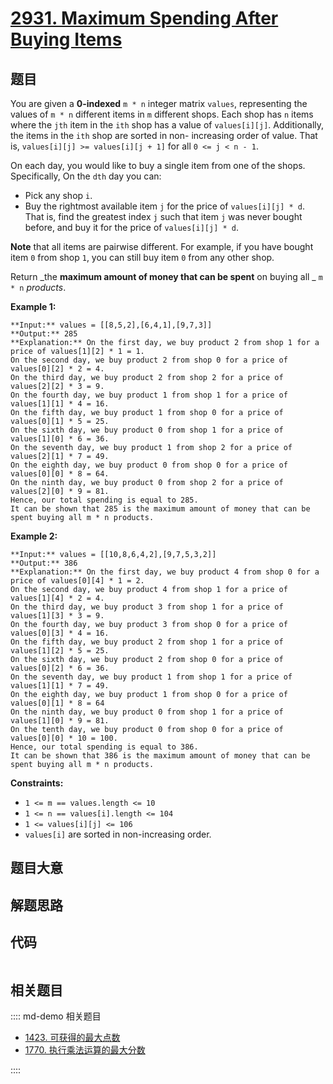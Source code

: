 # [2931. Maximum Spending After Buying Items](https://leetcode.com/problems/maximum-spending-after-buying-items)

## 题目

You are given a **0-indexed** `m * n` integer matrix `values`, representing
the values of `m * n` different items in `m` different shops. Each shop has
`n` items where the `jth` item in the `ith` shop has a value of
`values[i][j]`. Additionally, the items in the `ith` shop are sorted in non-
increasing order of value. That is, `values[i][j] >= values[i][j + 1]` for all
`0 <= j < n - 1`.

On each day, you would like to buy a single item from one of the shops.
Specifically, On the `dth` day you can:

  * Pick any shop `i`.
  * Buy the rightmost available item `j` for the price of `values[i][j] * d`. That is, find the greatest index `j` such that item `j` was never bought before, and buy it for the price of `values[i][j] * d`.

**Note** that all items are pairwise different. For example, if you have
bought item `0` from shop `1`, you can still buy item `0` from any other shop.

Return _the **maximum amount of money that can be spent** on buying all _ `m *
n` _products_.



**Example 1:**

    
    
    **Input:** values = [[8,5,2],[6,4,1],[9,7,3]]
    **Output:** 285
    **Explanation:** On the first day, we buy product 2 from shop 1 for a price of values[1][2] * 1 = 1.
    On the second day, we buy product 2 from shop 0 for a price of values[0][2] * 2 = 4.
    On the third day, we buy product 2 from shop 2 for a price of values[2][2] * 3 = 9.
    On the fourth day, we buy product 1 from shop 1 for a price of values[1][1] * 4 = 16.
    On the fifth day, we buy product 1 from shop 0 for a price of values[0][1] * 5 = 25.
    On the sixth day, we buy product 0 from shop 1 for a price of values[1][0] * 6 = 36.
    On the seventh day, we buy product 1 from shop 2 for a price of values[2][1] * 7 = 49.
    On the eighth day, we buy product 0 from shop 0 for a price of values[0][0] * 8 = 64.
    On the ninth day, we buy product 0 from shop 2 for a price of values[2][0] * 9 = 81.
    Hence, our total spending is equal to 285.
    It can be shown that 285 is the maximum amount of money that can be spent buying all m * n products. 
    

**Example 2:**

    
    
    **Input:** values = [[10,8,6,4,2],[9,7,5,3,2]]
    **Output:** 386
    **Explanation:** On the first day, we buy product 4 from shop 0 for a price of values[0][4] * 1 = 2.
    On the second day, we buy product 4 from shop 1 for a price of values[1][4] * 2 = 4.
    On the third day, we buy product 3 from shop 1 for a price of values[1][3] * 3 = 9.
    On the fourth day, we buy product 3 from shop 0 for a price of values[0][3] * 4 = 16.
    On the fifth day, we buy product 2 from shop 1 for a price of values[1][2] * 5 = 25.
    On the sixth day, we buy product 2 from shop 0 for a price of values[0][2] * 6 = 36.
    On the seventh day, we buy product 1 from shop 1 for a price of values[1][1] * 7 = 49.
    On the eighth day, we buy product 1 from shop 0 for a price of values[0][1] * 8 = 64
    On the ninth day, we buy product 0 from shop 1 for a price of values[1][0] * 9 = 81.
    On the tenth day, we buy product 0 from shop 0 for a price of values[0][0] * 10 = 100.
    Hence, our total spending is equal to 386.
    It can be shown that 386 is the maximum amount of money that can be spent buying all m * n products.
    



**Constraints:**

  * `1 <= m == values.length <= 10`
  * `1 <= n == values[i].length <= 104`
  * `1 <= values[i][j] <= 106`
  * `values[i]` are sorted in non-increasing order.


## 题目大意

## 解题思路

## 代码

```javascript

```

## 相关题目

:::: md-demo 相关题目
- [1423. 可获得的最大点数](https://leetcode.com/problems/maximum-points-you-can-obtain-from-cards)
- [1770. 执行乘法运算的最大分数](https://leetcode.com/problems/maximum-score-from-performing-multiplication-operations)

::::
